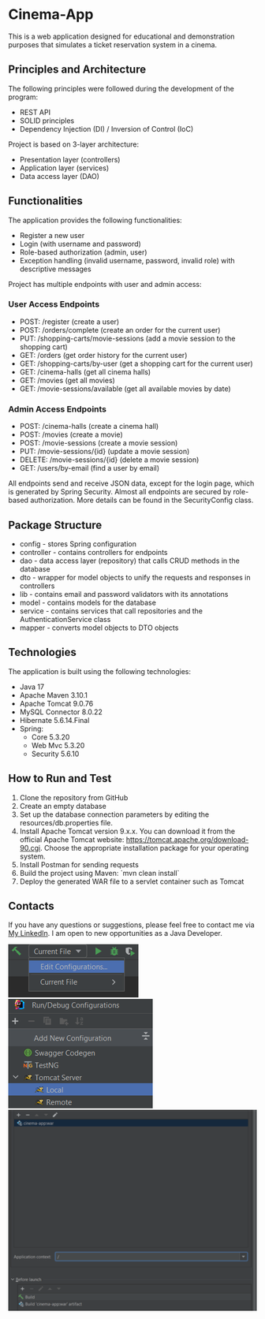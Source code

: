 # Cinema-App

This is a web application designed for educational and demonstration purposes that simulates a ticket reservation system in a cinema.

## Principles and Architecture

The following principles were followed during the development of the program:

- REST API
- SOLID principles
- Dependency Injection (DI) / Inversion of Control (IoC)

Project is based on 3-layer architecture:

- Presentation layer (controllers)
- Application layer (services)
- Data access layer (DAO)

## Functionalities

The application provides the following functionalities:

- Register a new user
- Login (with username and password)
- Role-based authorization (admin, user)
- Exception handling (invalid username, password, invalid role) with descriptive messages

Project has multiple endpoints with user and admin access:

### User Access Endpoints

- POST: /register (create a user)
- POST: /orders/complete (create an order for the current user)
- PUT: /shopping-carts/movie-sessions (add a movie session to the shopping cart)
- GET: /orders (get order history for the current user)
- GET: /shopping-carts/by-user (get a shopping cart for the current user)
- GET: /cinema-halls (get all cinema halls)
- GET: /movies (get all movies)
- GET: /movie-sessions/available (get all available movies by date)

### Admin Access Endpoints

- POST: /cinema-halls (create a cinema hall)
- POST: /movies (create a movie)
- POST: /movie-sessions (create a movie session)
- PUT: /movie-sessions/{id} (update a movie session)
- DELETE: /movie-sessions/{id} (delete a movie session)
- GET: /users/by-email (find a user by email)

All endpoints send and receive JSON data, except for the login page, which is generated by Spring Security. Almost all endpoints are secured by role-based authorization. More details can be found in the SecurityConfig class.

## Package Structure

- config - stores Spring configuration
- controller - contains controllers for endpoints
- dao - data access layer (repository) that calls CRUD methods in the database
- dto - wrapper for model objects to unify the requests and responses in controllers
- lib - contains email and password validators with its annotations
- model - contains models for the database
- service - contains services that call repositories and the AuthenticationService class
- mapper - converts model objects to DTO objects

## Technologies

The application is built using the following technologies:

- Java 17
- Apache Maven 3.10.1
- Apache Tomcat 9.0.76
- MySQL Connector 8.0.22
- Hibernate 5.6.14.Final
- Spring:
    - Core 5.3.20
    - Web Mvc 5.3.20
    - Security 5.6.10

## How to Run and Test

1. Clone the repository from GitHub
2. Create an empty database
3. Set up the database connection parameters by editing the resources/db.properties file.
4. Install Apache Tomcat version 9.x.x. You can download it from the official Apache Tomcat website: https://tomcat.apache.org/download-90.cgi. Choose the appropriate installation package for your operating system.
5. Install Postman for sending requests
6. Build the project using Maven: \`mvn clean install\`
7. Deploy the generated WAR file to a servlet container such as Tomcat


## Contacts

If you have any questions or suggestions, please feel free to contact me via [My LinkedIn](https://www.linkedin.com/in/anastasiia-variichuk/). I am open to new opportunities as a Java Developer.


![Screenshot](img1.png)
![Screenshot](img2.png)
![Screenshot](img3.png)

